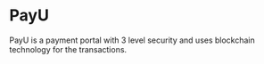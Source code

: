 # PayU
PayU is a payment portal with 3 level security and uses blockchain technology for the transactions.
